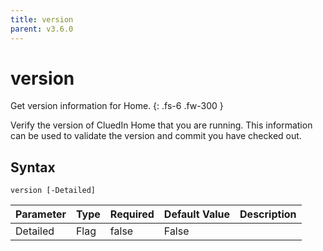 ```yaml
---
title: version
parent: v3.6.0
---
```


# version

Get version information for Home.
{: .fs-6 .fw-300 }

Verify the version of CluedIn Home that you are running.
This information can be used to validate the version and
commit you have checked out.

## Syntax

```
version [-Detailed] 
```

| Parameter | Type | Required | Default Value | Description |
| --------- | ---- | -------- | ------------- | ----------- |
| Detailed | Flag | false | False |  


